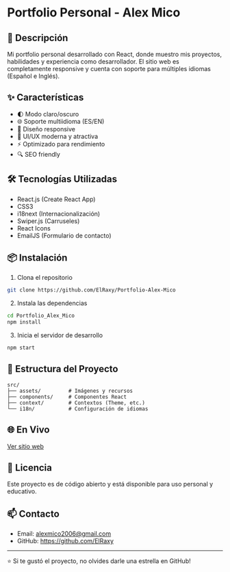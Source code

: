 # Portfolio Personal - Alex Mico

## 🚀 Descripción
Mi portfolio personal desarrollado con React, donde muestro mis proyectos, habilidades y experiencia como desarrollador. El sitio web es completamente responsive y cuenta con soporte para múltiples idiomas (Español e Inglés).

## ✨ Características
- 🌓 Modo claro/oscuro
- 🌐 Soporte multiidioma (ES/EN)
- 📱 Diseño responsive
- 🎨 UI/UX moderna y atractiva
- ⚡ Optimizado para rendimiento
- 🔍 SEO friendly

## 🛠️ Tecnologías Utilizadas
- React.js (Create React App)
- CSS3
- i18next (Internacionalización)
- Swiper.js (Carruseles)
- React Icons
- EmailJS (Formulario de contacto)

## 📦 Instalación
1. Clona el repositorio
```bash
git clone https://github.com/ElRaxy/Portfolio-Alex-Mico
```

2. Instala las dependencias
```bash
cd Portfolio_Alex_Mico
npm install
```

3. Inicia el servidor de desarrollo
```bash
npm start
```

## 🎯 Estructura del Proyecto
```
src/
├── assets/         # Imágenes y recursos
├── components/     # Componentes React
├── context/        # Contextos (Theme, etc.)
└── i18n/           # Configuración de idiomas
```

## 🌐 En Vivo
[Ver sitio web](https://alexmicoportfolioo.vercel.app/)

## 📝 Licencia
Este proyecto es de código abierto y está disponible para uso personal y educativo.

## 📫 Contacto
- Email: alexmico2006@gmail.com
- GitHub: https://github.com/ElRaxy

---
⭐️ Si te gustó el proyecto, no olvides darle una estrella en GitHub!